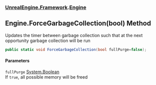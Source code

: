 ### [UnrealEngine.Framework](./UnrealEngine-Framework.md 'UnrealEngine.Framework').[Engine](./Engine.md 'UnrealEngine.Framework.Engine')
## Engine.ForceGarbageCollection(bool) Method
Updates the timer between garbage collection such that at the next opportunity garbage collection will be run  
```csharp
public static void ForceGarbageCollection(bool fullPurge=false);
```
#### Parameters
<a name='UnrealEngine-Framework-Engine-ForceGarbageCollection(bool)-fullPurge'></a>
`fullPurge` [System.Boolean](https://docs.microsoft.com/en-us/dotnet/api/System.Boolean 'System.Boolean')  
If `true`, all possible memory will be freed  
  
